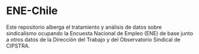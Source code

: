 # ENE-Chile
Este repositorio alberga el tratamiento y análisis de datos sobre sindicalismo ocupando la Encuesta Nacional de Empleo (ENE) de base junto a otros datos de la Dirección del Trabajo y del Observatorio Sindical de CIPSTRA. 
